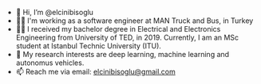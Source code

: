 - 👋 Hi, I’m @elcinibisoglu
- 👩‍💻 I'm working as a software engineer at MAN Truck and Bus, in Turkey
- 👩‍🎓 I received my bachelor degree in Electrical and Electronics Engineering from University of TED, in 2019. 
     Currently, I am an MSc student at Istanbul Technic University (ITU). 
- 👀 My research interests are deep learning, machine learning and autonomus vehicles.
- 📫 Reach me via email:
     elcinibisoglu@gmail.com

<!---
elcinibisoglu/elcinibisoglu is a ✨ special ✨ repository because its `README.md` (this file) appears on your GitHub profile.
You can click the Preview link to take a look at your changes.
--->
